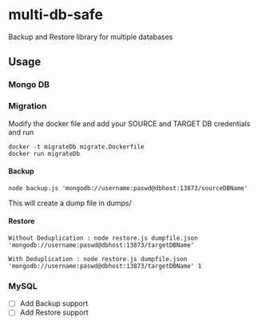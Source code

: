 # multi-db-safe
Backup and Restore library for multiple databases

## Usage 

### Mongo DB

### Migration

Modify the docker file and add your SOURCE and TARGET DB credentials and run
```
docker -t migrateDb migrate.Dockerfile
docker run migrateDb
```

#### Backup 

```
node backup.js 'mongodb://username:paswd@dbhost:13873/sourceDBName'
```

This will create a dump file in dumps/

#### Restore

```
Without Deduplication : node restore.js dumpfile.json 'mongodb://username:paswd@dbhost:13873/targetDBName' 

With Deduplication : node restore.js dumpfile.json 'mongodb://username:paswd@dbhost:13873/targetDBName' 1
```


### MySQL

- [ ] Add Backup support
- [ ] Add Restore support
